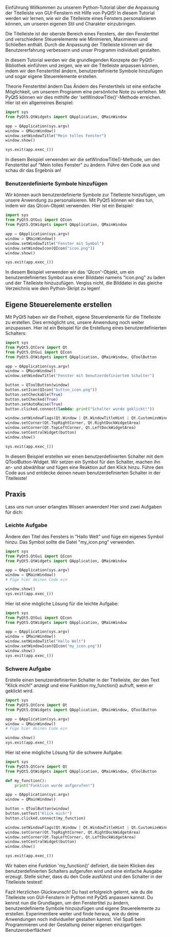 Einführung
Willkommen zu unserem Python-Tutorial über die Anpassung der Titelleiste von GUI-Fenstern mit Hilfe von PyQt5! In diesem Tutorial werden wir lernen, wie wir die Titelleiste eines Fensters personalisieren können, um unseren eigenen Stil und Charakter einzubringen.

Die Titelleiste ist der oberste Bereich eines Fensters, der den Fenstertitel und verschiedene Steuerelemente wie Minimieren, Maximieren und Schließen enthält. Durch die Anpassung der Titelleiste können wir die Benutzererfahrung verbessern und unser Programm individuell gestalten.

In diesem Tutorial werden wir die grundlegenden Konzepte der PyQt5-Bibliothek einführen und zeigen, wie wir die Titelleiste anpassen können, indem wir den Fenstertitel ändern, benutzerdefinierte Symbole hinzufügen und sogar eigene Steuerelemente erstellen.

Theorie
Fenstertitel ändern
Das Ändern des Fenstertitels ist eine einfache Möglichkeit, um unserem Programm eine persönliche Note zu verleihen. Mit PyQt5 können wir dies mithilfe der 'setWindowTitle()'-Methode erreichen. Hier ist ein allgemeines Beispiel:

```python
import sys
from PyQt5.QtWidgets import QApplication, QMainWindow

app = QApplication(sys.argv)
window = QMainWindow()
window.setWindowTitle("Mein tolles Fenster")
window.show()

sys.exit(app.exec_())
````
In diesem Beispiel verwenden wir die setWindowTitle()-Methode, um den Fenstertitel auf "Mein tolles Fenster" zu ändern. Führe den Code aus und schau dir das Ergebnis an!

### Benutzerdefinierte Symbole hinzufügen
Wir können auch benutzerdefinierte Symbole zur Titelleiste hinzufügen, um unsere Anwendung zu personalisieren. Mit PyQt5 können wir dies tun, indem wir das QIcon-Objekt verwenden. Hier ist ein Beispiel:

```python
import sys
from PyQt5.QtGui import QIcon
from PyQt5.QtWidgets import QApplication, QMainWindow

app = QApplication(sys.argv)
window = QMainWindow()
window.setWindowTitle("Fenster mit Symbol")
window.setWindowIcon(QIcon("icon.png"))
window.show()

sys.exit(app.exec_())
```
In diesem Beispiel verwenden wir das 'QIcon'-Objekt, um ein benutzerdefiniertes Symbol aus einer Bilddatei namens "icon.png" zu laden und der Titelleiste hinzuzufügen. Vergiss nicht, die Bilddatei in das gleiche Verzeichnis wie dein Python-Skript zu legen!

## Eigene Steuerelemente erstellen
Mit PyQt5 haben wir die Freiheit, eigene Steuerelemente für die Titelleiste zu erstellen. Dies ermöglicht uns, unsere Anwendung noch weiter anzupassen. Hier ist ein Beispiel für die Erstellung eines benutzerdefinierten Schalters:

```python
import sys
from PyQt5.QtCore import Qt
from PyQt5.QtGui import QIcon
from PyQt5.QtWidgets import QApplication, QMainWindow, QToolButton

app = QApplication(sys.argv)
window = QMainWindow()
window.setWindowTitle("Fenster mit benutzerdefiniertem Schalter")

button = QToolButton(window)
button.setIcon(QIcon("button_icon.png"))
button.setCheckable(True)
button.setChecked(True)
button.setAutoRaise(True)
button.clicked.connect(lambda: print("Schalter wurde geklickt!"))

window.setWindowFlags(Qt.Window | Qt.WindowTitleHint | Qt.CustomizeWindowHint)
window.setCorner(Qt.TopRightCorner, Qt.RightDockWidgetArea)
window.setCorner(Qt.TopLeftCorner, Qt.LeftDockWidgetArea)
window.setCentralWidget(button)
window.show()

sys.exit(app.exec_())
```
In diesem Beispiel erstellen wir einen benutzerdefinierten Schalter mit dem QToolButton-Widget. Wir setzen ein Symbol für den Schalter, machen ihn an- und abwählbar und fügen eine Reaktion auf den Klick hinzu. Führe den Code aus und entdecke deinen neuen benutzerdefinierten Schalter in der Titelleiste!

## Praxis
Lass uns nun unser erlangtes Wissen anwenden! Hier sind zwei Aufgaben für dich:

### Leichte Aufgabe
Ändere den Titel des Fensters in "Hallo Welt" und füge ein eigenes Symbol hinzu. Das Symbol sollte die Datei "my_icon.png" verwenden.

```python
import sys
from PyQt5.QtGui import QIcon
from PyQt5.QtWidgets import QApplication, QMainWindow

app = QApplication(sys.argv)
window = QMainWindow()
# Füge hier deinen Code ein

window.show()
sys.exit(app.exec_())
```
Hier ist eine mögliche Lösung für die leichte Aufgabe:

```python
import sys
from PyQt5.QtGui import QIcon
from PyQt5.QtWidgets import QApplication, QMainWindow

app = QApplication(sys.argv)
window = QMainWindow()
window.setWindowTitle("Hallo Welt")
window.setWindowIcon(QIcon("my_icon.png"))
window.show()
sys.exit(app.exec_())
```
### Schwere Aufgabe
Erstelle einen benutzerdefinierten Schalter in der Titelleiste, der den Text "Klick mich!" anzeigt und eine Funktion my_function() aufruft, wenn er geklickt wird.
```python
import sys
from PyQt5.QtCore import Qt
from PyQt5.QtWidgets import QApplication, QMainWindow, QToolButton

app = QApplication(sys.argv)
window = QMainWindow()
# Füge hier deinen Code ein

window.show()
sys.exit(app.exec_())
```
Hier ist eine mögliche Lösung für die schwere Aufgabe:
```python
import sys
from PyQt5.QtCore import Qt
from PyQt5.QtWidgets import QApplication, QMainWindow, QToolButton

def my_function():
    print("Funktion wurde aufgerufen!")

app = QApplication(sys.argv)
window = QMainWindow()

button = QToolButton(window)
button.setText("Klick mich!")
button.clicked.connect(my_function)

window.setWindowFlags(Qt.Window | Qt.WindowTitleHint | Qt.CustomizeWindowHint)
window.setCorner(Qt.TopRightCorner, Qt.RightDockWidgetArea)
window.setCorner(Qt.TopLeftCorner, Qt.LeftDockWidgetArea)
window.setCentralWidget(button)
window.show()

sys.exit(app.exec_())
```
Wir haben eine Funktion 'my_function()' definiert, die beim Klicken des benutzerdefinierten Schalters aufgerufen wird und eine einfache Ausgabe erzeugt. Stelle sicher, dass du den Code ausführst und den Schalter in der Titelleiste testest!

Fazit
Herzlichen Glückwunsch! Du hast erfolgreich gelernt, wie du die Titelleiste von GUI-Fenstern in Python mit PyQt5 anpassen kannst. Du kennst nun die Grundlagen, um den Fenstertitel zu ändern, benutzerdefinierte Symbole hinzuzufügen und eigene Steuerelemente zu erstellen. Experimentiere weiter und finde heraus, wie du deine Anwendungen noch individueller gestalten kannst. Viel Spaß beim Programmieren und der Gestaltung deiner eigenen einzigartigen Benutzeroberflächen!